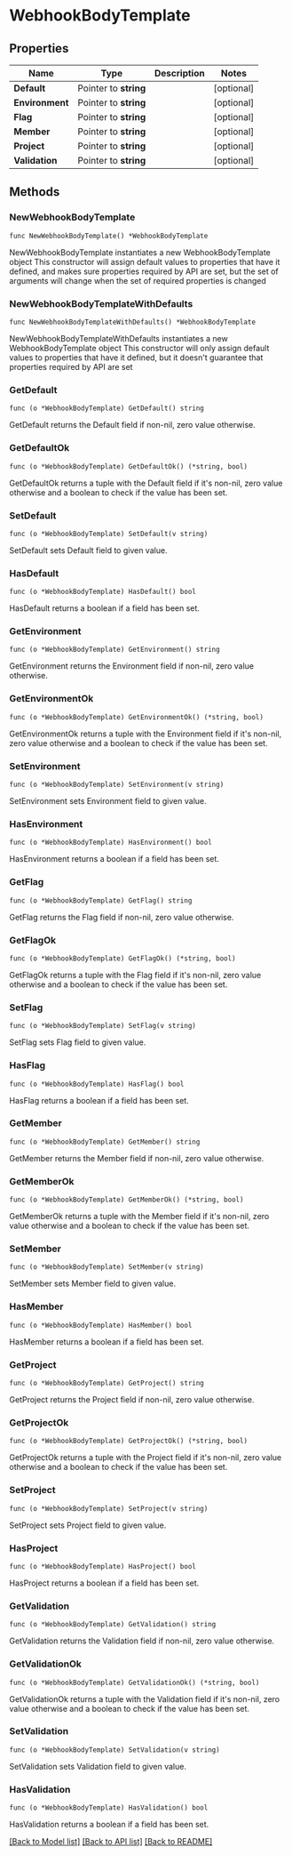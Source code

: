 # WebhookBodyTemplate

## Properties

Name | Type | Description | Notes
------------ | ------------- | ------------- | -------------
**Default** | Pointer to **string** |  | [optional] 
**Environment** | Pointer to **string** |  | [optional] 
**Flag** | Pointer to **string** |  | [optional] 
**Member** | Pointer to **string** |  | [optional] 
**Project** | Pointer to **string** |  | [optional] 
**Validation** | Pointer to **string** |  | [optional] 

## Methods

### NewWebhookBodyTemplate

`func NewWebhookBodyTemplate() *WebhookBodyTemplate`

NewWebhookBodyTemplate instantiates a new WebhookBodyTemplate object
This constructor will assign default values to properties that have it defined,
and makes sure properties required by API are set, but the set of arguments
will change when the set of required properties is changed

### NewWebhookBodyTemplateWithDefaults

`func NewWebhookBodyTemplateWithDefaults() *WebhookBodyTemplate`

NewWebhookBodyTemplateWithDefaults instantiates a new WebhookBodyTemplate object
This constructor will only assign default values to properties that have it defined,
but it doesn't guarantee that properties required by API are set

### GetDefault

`func (o *WebhookBodyTemplate) GetDefault() string`

GetDefault returns the Default field if non-nil, zero value otherwise.

### GetDefaultOk

`func (o *WebhookBodyTemplate) GetDefaultOk() (*string, bool)`

GetDefaultOk returns a tuple with the Default field if it's non-nil, zero value otherwise
and a boolean to check if the value has been set.

### SetDefault

`func (o *WebhookBodyTemplate) SetDefault(v string)`

SetDefault sets Default field to given value.

### HasDefault

`func (o *WebhookBodyTemplate) HasDefault() bool`

HasDefault returns a boolean if a field has been set.

### GetEnvironment

`func (o *WebhookBodyTemplate) GetEnvironment() string`

GetEnvironment returns the Environment field if non-nil, zero value otherwise.

### GetEnvironmentOk

`func (o *WebhookBodyTemplate) GetEnvironmentOk() (*string, bool)`

GetEnvironmentOk returns a tuple with the Environment field if it's non-nil, zero value otherwise
and a boolean to check if the value has been set.

### SetEnvironment

`func (o *WebhookBodyTemplate) SetEnvironment(v string)`

SetEnvironment sets Environment field to given value.

### HasEnvironment

`func (o *WebhookBodyTemplate) HasEnvironment() bool`

HasEnvironment returns a boolean if a field has been set.

### GetFlag

`func (o *WebhookBodyTemplate) GetFlag() string`

GetFlag returns the Flag field if non-nil, zero value otherwise.

### GetFlagOk

`func (o *WebhookBodyTemplate) GetFlagOk() (*string, bool)`

GetFlagOk returns a tuple with the Flag field if it's non-nil, zero value otherwise
and a boolean to check if the value has been set.

### SetFlag

`func (o *WebhookBodyTemplate) SetFlag(v string)`

SetFlag sets Flag field to given value.

### HasFlag

`func (o *WebhookBodyTemplate) HasFlag() bool`

HasFlag returns a boolean if a field has been set.

### GetMember

`func (o *WebhookBodyTemplate) GetMember() string`

GetMember returns the Member field if non-nil, zero value otherwise.

### GetMemberOk

`func (o *WebhookBodyTemplate) GetMemberOk() (*string, bool)`

GetMemberOk returns a tuple with the Member field if it's non-nil, zero value otherwise
and a boolean to check if the value has been set.

### SetMember

`func (o *WebhookBodyTemplate) SetMember(v string)`

SetMember sets Member field to given value.

### HasMember

`func (o *WebhookBodyTemplate) HasMember() bool`

HasMember returns a boolean if a field has been set.

### GetProject

`func (o *WebhookBodyTemplate) GetProject() string`

GetProject returns the Project field if non-nil, zero value otherwise.

### GetProjectOk

`func (o *WebhookBodyTemplate) GetProjectOk() (*string, bool)`

GetProjectOk returns a tuple with the Project field if it's non-nil, zero value otherwise
and a boolean to check if the value has been set.

### SetProject

`func (o *WebhookBodyTemplate) SetProject(v string)`

SetProject sets Project field to given value.

### HasProject

`func (o *WebhookBodyTemplate) HasProject() bool`

HasProject returns a boolean if a field has been set.

### GetValidation

`func (o *WebhookBodyTemplate) GetValidation() string`

GetValidation returns the Validation field if non-nil, zero value otherwise.

### GetValidationOk

`func (o *WebhookBodyTemplate) GetValidationOk() (*string, bool)`

GetValidationOk returns a tuple with the Validation field if it's non-nil, zero value otherwise
and a boolean to check if the value has been set.

### SetValidation

`func (o *WebhookBodyTemplate) SetValidation(v string)`

SetValidation sets Validation field to given value.

### HasValidation

`func (o *WebhookBodyTemplate) HasValidation() bool`

HasValidation returns a boolean if a field has been set.


[[Back to Model list]](../README.md#documentation-for-models) [[Back to API list]](../README.md#documentation-for-api-endpoints) [[Back to README]](../README.md)


